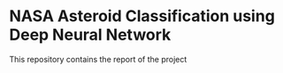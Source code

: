 # NASA Asteroid Classification using Deep Neural Network

This repository contains the report of the project
